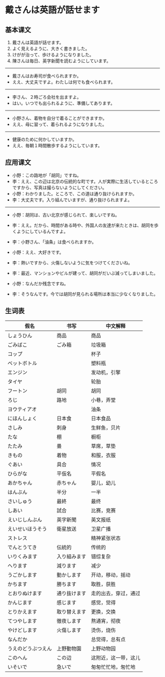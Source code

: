 # 戴さんは英語が話せます

## 基本课文

1. 戴さんは英語が話せます。
2. よく見えるように、大きく書きました。
3. けがが治って、歩けるようになりました。
4. 陳さんは毎日、英字新聞を読むようにしています。

---

- 戴さんはお寿司が食べられますか。
- ええ、大丈夫ですよ。わたしは何でも食べられます。

---

- 李さん、２時ごろ会社を出ますよ。
- はい。いつでも出られるように、準備してあります。

---

- 小野さん、着物を自分で着ることができますか。
- ええ、母に習って、着られるようになりました。

---

- 健康のために何かしていますか。
- ええ、毎朝１時間散歩するようにしています。

## 应用课文

- 小野：この路地が「胡同」ですね。
- 李：ええ、この辺は北京の伝統的な町です。人が実際に生活しているところですから、写真は撮らないようにしてください。
- 小野：わかりました。ところで、この道は通り抜けられますか。
- 李：大丈夫です。入り組んでいますが、通り抜けられますよ。

---

- 小野：胡同は、古い北京が感じられて、楽しいですね。
- 李：ええ。だから、時間がある時や、外国人の友達が来たときは、胡同を歩くようにしているんですよ。

- 李：小野さん、「油条」は食べられますか。
- 小野：ええ、大好きです。
- 李：熱いですから、火傷しないように気をつけてくださいね。
- 李：最近、マンションやビルが建って、胡同がだいぶ減ってしまいました。
- 小野：なんだか残念ですね。
- 李：そうなんです。今では胡同が見られる場所は本当に少なくなりました。

## 生词表

| 假名               | 书写         | 中文解释             |
| ------------------ | ------------ | -------------------- |
| しょうひん         | 商品         | 商品                 |
| ごみばこ           | ごみ箱       | 垃圾箱               |
| コップ             |              | 杯子                 |
| ベットボトル       |              | 塑料瓶               |
| エンジン           |              | 发动机，引擎         |
| タイヤ             |              | 轮胎                 |
| フートン           | 胡同         | 胡同                 |
| ろじ               | 路地         | 小巷，弄堂           |
| ヨウティアオ       |              | 油条                 |
| にほんしょく       | 日本食       | 日本食品             |
| さしみ             | 刺身         | 生鲜鱼，贝片         |
| たな               | 棚           | 橱柜                 |
| たたみ             | 畳           | 草席，草垫           |
| きもの             | 着物         | 和服，衣服           |
| ぐあい             | 具合         | 情况                 |
| ひらがな           | 平仮名       | 平假名               |
| あかちゃん         | 赤ちゃん     | 婴儿，幼儿           |
| はんぶん           | 半分         | 一半                 |
| さいしゅう         | 最終         | 最终                 |
| しあい             | 試合         | 比赛，竞赛           |
| えいじしんぶん     | 英字新聞     | 英文报纸             |
| えいせいほうそう   | 衛星放送     | 卫星广播             |
| ストレス           |              | 精神紧张状态         |
| でんとうてき       | 伝統的       | 传统的               |
| いりくみます       | 入り組みます | 错综复杂             |
| へります           | 減ります     | 减少                 |
| うごかします       | 動かします   | 开动，移动，摇动     |
| かちます           | 勝ちます     | 取胜，获胜           |
| とおりぬけます     | 通り抜けます | 走的出去，穿过，通过 |
| かんじます         | 感じます     | 感觉，觉得           |
| とりかえます       | 取り替えます | 更换，交换           |
| てつやします       | 徹夜します   | 熬通宵，彻夜         |
| やけどします       | 火傷します   | 烫伤，烧伤           |
| なんだか           |              | 总觉得，总有点       |
| うえのどうぶつえん | 上野動物園   | 上野动物园           |
| このへん           | この辺       | 这附近，这一带，这儿 |
| いそいで           | 急いで       | 匆匆忙忙地，匆忙地   |
